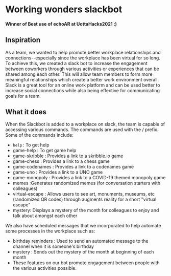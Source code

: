 # Working wonders slackbot
#### Winner of Best use of echoAR at UottaHacks2021 :)


## Inspiration
As a team, we wanted to help promote better workplace relationships and connections--especially since the workplace has been virtual for so long. To achieve this, we created a slack bot to increase the engagement between coworkers through various activities or experiences that can be shared among each other. This will allow team members to form more meaningful relationships which create a better work environment overall. Slack is a great tool for an online work platform and can be used better to increase social connections while also being effective for communicating goals for a team.

## What it does
When the Slackbot is added to a workplace on slack, the team is capable of accessing various commands. The commands are used with the / prefix. Some of the commands include:
- `help:` To get help
- game-help : To get game help
- game-skribble : Provides a link to a skribble.io game
- game-chess : Provides a link to a chess game
- game-codenames : Provides a link to a codenames game
- game-uno : Provides a link to a UNO game
- game-monopoly : Provides a link to a COVID-19 themed monopoly game
- memes :Generates randomized memes (for conversation starters with colleagues)
- virtual-escape : Allows users to see art, monuments, museums, etc (randomized QR codes) through augments reality for a short "virtual escape"
- mystery: Displays a mystery of the month for colleagues to enjoy and talk about amongst each other

We also have scheduled messages that we incorporated to help automate some processes in the workplace such as:
- birthday reminders : Used to send an automated message to the channel when it is someone's birthday
- mystery : Sends out the mystery of the month at beginning of each month
- These features on our bot promote engagement between people with the various activities possible.
